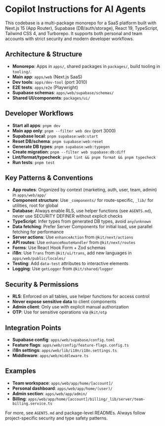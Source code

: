 # Copilot Instructions for AI Agents

This codebase is a multi-package monorepo for a SaaS platform built with Next.js 15 (App Router), Supabase (DB/auth/storage), React 19, TypeScript, Tailwind CSS 4, and Turborepo. It supports both personal and team accounts with strict security and modern developer workflows.

## Architecture & Structure
- **Monorepo**: Apps in `apps/`, shared packages in `packages/`, build tooling in `tooling/`.
- **Main app**: `apps/web` (Next.js SaaS)
- **Dev tools**: `apps/dev-tool` (port 3010)
- **E2E tests**: `apps/e2e` (Playwright)
- **Supabase schemas**: `apps/web/supabase/schemas/`
- **Shared UI/components**: `packages/ui/`

## Developer Workflows
- **Start all apps**: `pnpm dev`
- **Main app only**: `pnpm --filter web dev` (port 3000)
- **Supabase local**: `pnpm supabase:web:start`
- **Reset DB/schema**: `pnpm supabase:web:reset`
- **Generate DB types**: `pnpm supabase:web:typegen`
- **Create migration**: `pnpm --filter web supabase:db:diff`
- **Lint/format/typecheck**: `pnpm lint && pnpm format && pnpm typecheck`
- **Run tests**: `pnpm test`

## Key Patterns & Conventions
- **App routes**: Organized by context (marketing, auth, user, team, admin) in `apps/web/app/`
- **Component structure**: Use `_components/` for route-specific, `_lib/` for utilities, root for global
- **Database**: Always enable RLS, use helper functions (see `AGENTS.md`), never use SECURITY DEFINER without explicit checks
- **TypeScript**: Infer types from generated DB types, avoid `any`/`unknown`
- **Data fetching**: Prefer Server Components for initial load, use parallel fetching for performance
- **Server actions**: Use `enhanceAction` from `@kit/next/actions`
- **API routes**: Use `enhanceRouteHandler` from `@kit/next/routes`
- **Forms**: Use React Hook Form + Zod schemas
- **i18n**: Use `Trans` from `@kit/ui/trans`, add new languages in `apps/web/public/locales/`
- **Testing**: Add `data-test` attributes to interactive elements
- **Logging**: Use `getLogger` from `@kit/shared/logger`

## Security & Permissions
- **RLS**: Enforced on all tables, use helper functions for access control
- **Never expose sensitive data** to client components
- **Admin client**: Only use with explicit manual authorization
- **OTP**: Use for sensitive operations via `@kit/otp`

## Integration Points
- **Supabase config**: `apps/web/supabase/config.toml`
- **Feature flags**: `apps/web/config/feature-flags.config.ts`
- **i18n settings**: `apps/web/lib/i18n/i18n.settings.ts`
- **Middleware**: `apps/web/middleware.ts`

## Examples
- **Team workspace**: `apps/web/app/home/[account]/`
- **Personal dashboard**: `apps/web/app/home/(user)/`
- **Admin section**: `apps/web/app/admin/`
- **Billing**: `apps/web/app/home/[account]/billing/_lib/server/team-billing.service.ts`

For more, see `AGENTS.md` and package-level READMEs. Always follow project-specific security and type safety patterns.
